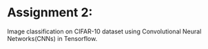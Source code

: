 # Assignment 2:

Image classification on CIFAR-10 dataset using Convolutional Neural Networks(CNNs) in Tensorflow.
